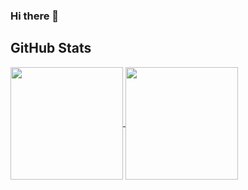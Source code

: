 ### Hi there 👋

<!--
**faslash/faslash** is a ✨ _special_ ✨ repository because its `README.md` (this file) appears on your GitHub profile.

Here are some ideas to get you started:

- 🔭 I’m currently working on ...
- 🌱 I’m currently learning ...
- 👯 I’m looking to collaborate on ...
- 🤔 I’m looking for help with ...
- 💬 Ask me about ...
- 📫 How to reach me: ...
- 😄 Pronouns: ...
- ⚡ Fun fact: ...
-->


## GitHub Stats

<a href="https://github.com/faslash">
  <img align="center" height="180rem" src="https://github-readme-stats.vercel.app/api?username=faslash&show_icons=true&theme=dracula&count_private=true">
</a>
<a href="https://github.com/faslash">
  <img align="center" height="180rem" src="https://github-readme-stats.vercel.app/api/top-langs/?username=faslash&layout=compact&theme=dracula&count_private=true">
</a>
